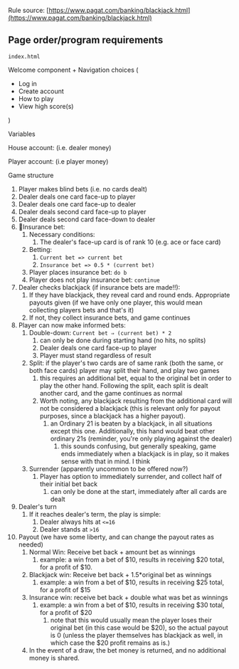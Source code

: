 Rule source: [https://www.pagat.com/banking/blackjack.html](https://www.pagat.com/banking/blackjack.html)

## Page order/program requirements

`index.html`

Welcome component + Navigation choices (

- Log in
- Create account
- How to play
- View high score(s)

)

Variables

House account: (i.e. dealer money)

Player account: (i.e player money)

Game structure

1. Player makes blind bets (i.e. no cards dealt)
2. Dealer deals one card face-up to player
3. Dealer deals one card face-up to dealer
4. Dealer deals second card face-up to player
5. Dealer deals second card face-down to dealer
6. 🤵Insurance bet:
    1. Necessary conditions:
        1. The dealer's face-up card is of rank 10 (e.g. ace or face card)
    2. Betting:
        1. `Current bet => current bet`
        2. `Insurance bet => 0.5 * (current bet)`
    3. Player places insurance bet: `do b`
    4. Player does not play insurance bet: `continue`
7. Dealer checks blackjack (if insurance bets are made!!):
    1. If they have blackjack, they reveal card and round ends. Appropriate payouts given (if we have only one player, this would mean collecting players bets and that's it)
    2. If not, they collect insurance bets, and game continues
8. Player can now make informed bets:
    1. Double-down: `Current bet ⇒ (current bet) * 2`
        1. can only be done during starting hand (no hits, no splits)
        2. Dealer deals one card face-up to player
        3. Player must stand regardless of result
    2. Split: if the player's two cards are of same rank (both the same, or both face cards) player may split their hand, and play two games
       1. this requires an additional bet, equal to the original bet in order to play the other hand. Following the split, each split is dealt another card, and the game continues as normal
       2. Worth noting, any blackjack resulting from the additional card will not be considered a blackjack (this is relevant only for payout purposes, since a blackjack has a higher payout).
          1. an Ordinary 21 is beaten by a blackjack, in all situations except this one. Additionally, this hand would beat other ordinary 21s (reminder, you're only playing against the dealer)
             1. this sounds confusing, but generally speaking, game ends immediately when a blackjack is in play, so it makes sense with that in mind. I think
    3. Surrender (apparently uncommon to be offered now?)
       1. Player has option to immediately surrender, and collect half of their initial bet back
          1. can only be done at the start, immediately after all cards are dealt
9. Dealer's turn
    1. If it reaches dealer's term, the play is simple:
        1. Dealer always hits at `<=16`
        2. Dealer stands at `>16`
10. Payout (we have some liberty, and can change the payout rates as needed)
    1. Normal Win: Receive bet back + amount bet as winnings
       1. example: a win from a bet of $10, results in receiving $20 total, for a profit of $10.
    2. Blackjack win: Receive bet back + 1.5*original bet as winnings
       1. example: a win from a bet of $10, results in receiving $25 total, for a profit of $15
    3. Insurance win: receive bet back + double what was bet as winnings
       1. example: a win from a bet of $10, results in receiving $30 total, for a profit of $20
          1. note that this would usually mean the player loses their original bet (in this case would be $20), so the actual payout is 0 (unless the player themselves has blackjack as well, in which case the $20 profit remains as is.)
    4. In the event of a draw, the bet money is returned, and no additional money is shared.